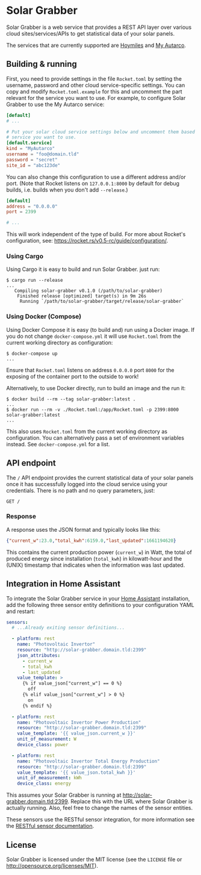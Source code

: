 # Solar Grabber

Solar Grabber is a web service that provides a REST API layer over various
cloud sites/services/APIs to get statistical data of your solar panels.

The services that are currently supported are
[Hoymiles](https://global.hoymiles.com) and
[My Autarco](https://my.autarco.com).

## Building & running

First, you need to provide settings in the file `Rocket.toml` by setting the
username, password and other cloud service-specific settings.
You can copy and modify `Rocket.toml.example` for this and uncomment the part
relevant for the service you want to use.
For example, to configure Solar Grabber to use the My Autarco service:

```toml
[default]
# ...

# Put your solar cloud service settings below and uncomment them based on the
# service you want to use.
[default.service]
kind = "MyAutarco"
username = "foo@domain.tld"
password = "secret"
site_id = "abc123de"
```

You can also change this configuration to use a different address and/or port.
(Note that Rocket listens on `127.0.0.1:8000` by default for debug builds, i.e.
builds when you don't add `--release`.)

```toml
[default]
address = "0.0.0.0"
port = 2399

# ...
```

This will work independent of the type of build. For more about Rocket's
configuration, see: <https://rocket.rs/v0.5-rc/guide/configuration/>.

### Using Cargo

Using Cargo it is easy to build and run Solar Grabber. just run:

```shell
$ cargo run --release
...
   Compiling solar-grabber v0.1.0 (/path/to/solar-grabber)
    Finished release [optimized] target(s) in 9m 26s
     Running `/path/to/solar-grabber/target/release/solar-grabber`
```

### Using Docker (Compose)

Using Docker Compose it is easy (to build and) run using a Docker image.
If you do not change `docker-compose.yml` it will use `Rocket.toml` from
the current working directory as configuration:

```console
$ docker-compose up
...
```

Ensure that `Rocket.toml` listens on address `0.0.0.0` port `8000` for the
exposing of the container port to the outside to work!

Alternatively, to use Docker directly, run to build an image and the run it:

```console
$ docker build --rm --tag solar-grabber:latest .
...
$ docker run --rm -v ./Rocket.toml:/app/Rocket.toml -p 2399:8000 solar-grabber:latest
...
```

This also uses `Rocket.toml` from the current working directory as configuration.
You can alternatively pass a set of environment variables instead. See
`docker-compose.yml` for a list.

## API endpoint

The `/` API endpoint provides the current statistical data of your solar panels
once it has successfully logged into the cloud service using your credentials.
There is no path and no query parameters, just:

```http
GET /
```

### Response

A response uses the JSON format and typically looks like this:

```json
{"current_w":23.0,"total_kwh":6159.0,"last_updated":1661194620}
```

This contains the current production power (`current_w`) in Watt,
the total of produced energy since installation (`total_kwh`) in kilowatt-hour
and the (UNIX) timestamp that indicates when the information was last updated.

## Integration in Home Assistant

To integrate the Solar Grabber service in your [Home Assistant](https://www.home-assistant.io/)
installation, add the following three sensor entity definitions to your
configuration YAML and restart:

```yaml
sensors:
  # ...Already exiting sensor definitions...

  - platform: rest
    name: "Photovoltaic Invertor"
    resource: "http://solar-grabber.domain.tld:2399"
    json_attributes:
      - current_w
      - total_kwh
      - last_updated
    value_template: >
      {% if value_json["current_w"] == 0 %}
        off
      {% elif value_json["current_w"] > 0 %}
        on
      {% endif %}

  - platform: rest
    name: "Photovoltaic Invertor Power Production"
    resource: "http://solar-grabber.domain.tld:2399"
    value_template: '{{ value_json.current_w }}'
    unit_of_measurement: W
    device_class: power

  - platform: rest
    name: "Photovoltaic Invertor Total Energy Production"
    resource: "http://solar-grabber.domain.tld:2399"
    value_template: '{{ value_json.total_kwh }}'
    unit_of_measurement: kWh
    device_class: energy
```

This assumes your Solar Grabber is running at <http://solar-grabber.domain.tld:2399>.
Replace this with the URL where Solar Grabber is actually running.
Also, feel free to change the names of the sensor entities.

These sensors use the RESTful sensor integration, for more information see the
[RESTful sensor documentation](https://www.home-assistant.io/integrations/sensor.rest/).

## License

Solar Grabber is licensed under the MIT license (see the `LICENSE` file or
<http://opensource.org/licenses/MIT>).
